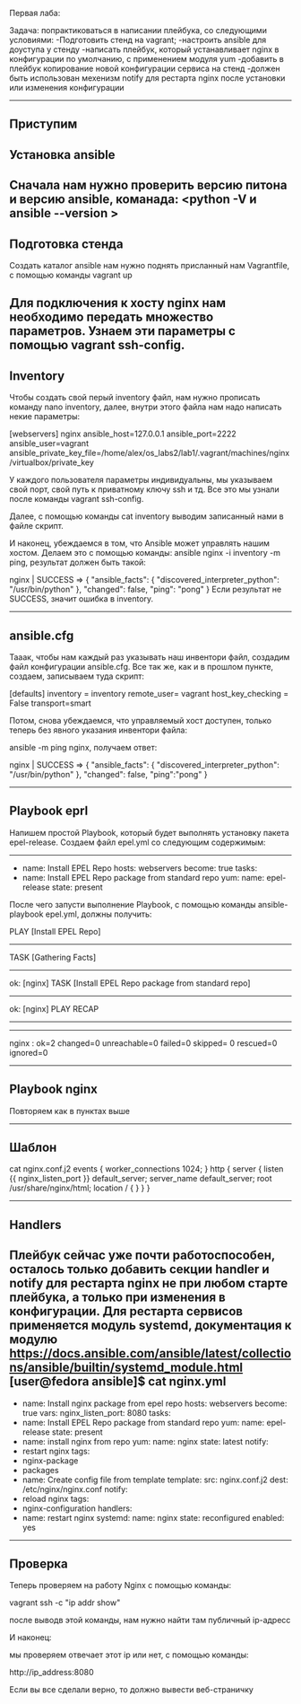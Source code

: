 Первая лаба:

Задача: попрактиковаться в написании плейбука, со следующими условиями:
-Подготовить стенд на vagrant;
-настроить ansible для доуступа у стенду
-написать плейбук, который устанавливает nginx в конфигурации по умолчанию, с применением модуля yum
-добавить в плейбук копирование новой конфигурации сервиса на стенд 
-должен быть использован мехенизм notify для рестарта nginx после установки или изменения конфигурации

---
Приступим
---
Установка ansible
---
Сначала нам нужно проверить версию питона и версию ansible, команада: <python -V и ansible --version >
---
Подготовка стенда 
---
Создать каталог ansible 
нам нужно поднять присланный нам Vagrantfile, с помощью команды vagrant up

Для подключения к хосту nginx нам необходимо передать множество параметров. Узнаем эти параметры с помощью vagrant ssh-config.
---
Inventory
---
Чтобы создать свой перый inventory файл, нам нужно прописать команду nano inventory, далее, внутри этого файла нам надо написать некие параметры:

[webservers]
nginx ansible_host=127.0.0.1 ansible_port=2222 ansible_user=vagrant ansible_private_key_file=/home/alex/os_labs2/lab1/.vagrant/machines/nginx/virtualbox/private_key

У каждого пользователя параметры индивидуальны, мы указываем свой порт, свой путь к приватному ключу ssh и тд. Все это мы узнали после команды vagrant ssh-config.


Далее, с помощью команды cat inventory выводим записанный нами в файле скрипт.

И наконец, убеждаемся в том, что Ansible может управлять нашим хостом. Делаем это с помощью команды:
ansible nginx -i inventory -m ping, результат должен быть такой:

nginx | SUCCESS => {
"ansible_facts": {
"discovered_interpreter_python": "/usr/bin/python"
},
"changed": false,
"ping": "pong"
}
 Если результат не SUCCESS, значит ошибка в inventory.

---
ansible.cfg
---

Тааак, чтобы нам каждый раз указывать наш инвентори файл, создадим файл конфигурации ansible.cfg. Все так же, как и в прошлом пункте, создаем, записываем туда скрипт:

[defaults]
inventory = inventory
remote_user= vagrant
host_key_checking = False
transport=smart

Потом, снова убеждаемся, что управляемый хост доступен, только теперь без явного указания инвентори файла:

ansible -m ping nginx, получаем ответ:


nginx | SUCCESS => {
"ansible_facts": {
"discovered_interpreter_python": "/usr/bin/python"
},
"changed": false,
"ping":"pong"
}

---
Playbook eprl
---

Напишем простой Playbook, который будет выполнять установку пакета epel-release. Создаем файл epel.yml со следующим содержимым:

---
- name: Install EPEL Repo
hosts: webservers
become: true
tasks:
- name: Install EPEL Repo package from standard repo
yum:
name: epel-release
state: present

После чего запусти выполнение Playbook, с помощью команды ansible-playbook epel.yml, должны получить:

PLAY [Install EPEL Repo]
**************************************************************
TASK [Gathering Facts]
****************************************************************
ok: [nginx]
TASK [Install EPEL Repo package from standard repo]
***********************************
ok: [nginx]
PLAY RECAP
******************************************************************
**********
nginx : ok=2
changed=0 unreachable=0 failed=0 skipped=
0 rescued=0 ignored=0

---
Playbook nginx
---
Повторяем как в пунктах выше

---
Шаблон
---

cat nginx.conf.j2
events {
worker_connections 1024;
}
http {
server {
listen {{ nginx_listen_port }} default_server;
server_name default_server;
root /usr/share/nginx/html;
location / {
}
}
}

---
Handlers
---

Плейбук сейчас уже почти работоспособен, осталось только добавить секции handler и notify
для рестарта nginx не при любом старте плейбука, а только при изменения в конфигурации.
Для рестарта сервисов применяется модуль systemd, документация к модулю
https://docs.ansible.com/ansible/latest/collections/ansible/builtin/systemd_module.html
[user@fedora ansible]$ cat nginx.yml
---
- name: Install nginx package from epel repo
hosts: webservers
become: true
vars:
nginx_listen_port: 8080
tasks:
- name: Install EPEL Repo package from standard repo
yum:
name: epel-release
state: present
- name: install nginx from repo
yum:
name: nginx
state: latest
notify:
- restart nginx
tags:
- nginx-package
- packages
- name: Create config file from template
template:
src: nginx.conf.j2
dest: /etc/nginx/nginx.conf
notify:
- reload nginx
tags:
- nginx-configuration
handlers:
- name: restart nginx
systemd:
name: nginx
state: reconfigured
enabled: yes

---
Проверка 
---

Теперь проверяем на работу Nginx c помощью команды:

vagrant ssh -c "ip addr show"

после выводв этой команды, нам нужно найти там публичный ip-адресс

И наконец:

мы проверяем отвечает этот ip или нет, с помощью команды:

http://ip_address:8080

Если вы все сделали верно, то должно вывести веб-страничку



